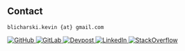 ## Contact

    blicharski.kevin {at} gmail.com

<div class="contact-pictures">
<!-- GitHub Link -->
<a href="{{ site.github_url }}">
    <img 
        class="contact-picture" 
        src="{{ site.github_icon }}" 
        alt="GitHub">
</a>

<!-- GitLab Link -->
<a href="{{ site.gitlab_url }}">
    <img 
        class="contact-picture" 
        src="{{ site.gitlab_icon }}" 
        alt="GitLab">
</a>

<!-- Devpost Link -->
<a href="{{ site.devpost_url }}">
    <img 
        class="contact-picture" 
        src="{{ site.devpost_icon }}" 
        alt="Devpost">
</a>

<!-- LinkedIn Link -->
<a href="{{ site.linkedin_url }}">
    <img 
        class="contact-picture" 
        src="{{ site.linkedin_icon }}" 
        alt="LinkedIn">
</a>

<!-- Twitter Link 
<a href="{{ site.twitter_url }}">
    <img 
   Pages for my non-technical interests/hobbies
   za  class="contact-picture" 
        src="{{ site.twitter_icon }}" 
        alt="Twitter">
</a>
-->
<!-- Stackoverflow Link -->
<a href="{{ site.stackoverflow_url }}">
    <img 
        class="contact-picture" 
        src="{{ site.stackoverflow_icon }}" 
        alt="StackOverflow">
</a>

</div>
